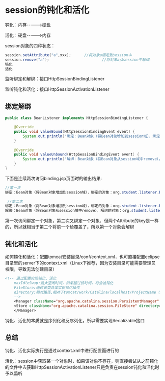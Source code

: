 # session的钝化和活化

钝化：内存----->硬盘

活化：硬盘----->内存

session对象的四种状态：

~~~java
session.setAttribute("a",xxx);		//将对象a绑定到session中
session.remove("a");						//将对象a从session中解绑
钝化
活化
~~~

监听绑定和解绑：接口HttpSessionBindingListener

监听钝化和活化：接口HttpSessionActivationListener

## 绑定解绑

~~~java
public class BeanListener implements HttpSessionBindingListener {

	@Override
	public void valueBound(HttpSessionBindingEvent event) {
		System.out.println("绑定：Bean对象（将Bean对象增加到session域），绑定的对象："+this+"，sessionId："+event.getSession().getId());
	}
	
	@Override
	public void valueUnbound(HttpSessionBindingEvent event) {
		System.out.println("解绑：Bean对象（将Bean对象从session域中remove），解绑的对象："+this+"，sessionId："+event.getSession().getId());
	}
}
~~~



下面是连续两次访问binding.jsp页面时的输出结果:

~~~java
//第一次
绑定：Bean对象（将Bean对象增加到session域），绑定的对象：org.student.listener.BeanListener@2e9bddbb，sessionId：407F82B631D42757E9BD953A5C329C52
    
 //第二次
绑定：Bean对象（将Bean对象增加到session域），绑定的对象：org.student.listener.BeanListener@6b087a3f，sessionId：407F82B631D42757E9BD953A5C329C52
解绑：Bean对象（将Bean对象从session域中remove），解绑的对象：org.student.listener.BeanListener@2e9bddbb，sessionId：407F82B631D42757E9BD953A5C329C52
~~~

第一次访问绑定一个对象，第二次又绑定一个对象，但两个Attribute的key是一样的，所以就相当于第二个将前一个给覆盖了，所以第一个对象会解绑

## 钝化和活化

如何钝化和活化：配置tomcat安装目录/conf/context.xml，也可直接配置eclipse目录里的server下的context.xml（Linux下推荐，因为安装目录可能需要管理员权限，导致无法创建目录）

~~~jsp
<!-- 通过配置实现钝化、活化
	maxIdleSwap:最大空闲时间，如果超过该时间，将会被钝化
	FileStore:通过该类具体实现钝化操作
	directory:相对路径,相对于tomcat/work/Catalina/localhost/ProjectName（也可绝对路径）
    -->
    <Manager className="org.apache.catalina.session.PersistentManager" maxIdleSwap="5">
	<Store className="org.apache.catalina.session.FileStore" directory="/home/zhangqi/桌面/dunhua"/>
    </Manager>
~~~

钝化、活化的本质就是序列化和反序列化，所以需要实现Serializable接口

## 总结

钝化、活化实际执行是通过context.xml中进行配置而进行的

活化：session中获取某一个对象时，如果该对象不存在，则直接尝试从之前钝化的文件中去获取HttpSessionActivationListener只是负责在session钝化和活化时予以监听